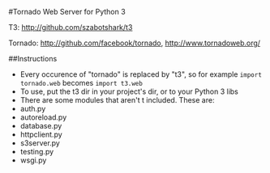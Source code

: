 #Tornado Web Server for Python 3

T3: http://github.com/szabotshark/t3

Tornado: http://github.com/facebook/tornado, http://www.tornadoweb.org/

##Instructions
* Every occurence of "tornado" is replaced by "t3", so for example `import tornado.web` becomes `import t3.web`
* To use, put the t3 dir in your project's dir, or to your Python 3 libs
* There are some modules that aren't t included. These are:
 * auth.py
 * autoreload.py
 * database.py
 * httpclient.py
 * s3server.py
 * testing.py
 * wsgi.py